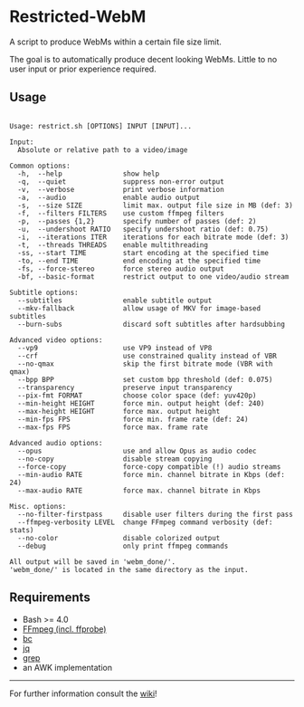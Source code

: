 # Restricted-WebM

A script to produce WebMs within a certain file size limit.  

The goal is to automatically produce decent looking WebMs. Little to no user input or prior experience required.    

## Usage

```

Usage: restrict.sh [OPTIONS] INPUT [INPUT]...

Input:
  Absolute or relative path to a video/image

Common options:
  -h,  --help               show help
  -q,  --quiet              suppress non-error output
  -v,  --verbose            print verbose information
  -a,  --audio              enable audio output
  -s,  --size SIZE          limit max. output file size in MB (def: 3)
  -f,  --filters FILTERS    use custom ffmpeg filters
  -p,  --passes {1,2}       specify number of passes (def: 2)
  -u,  --undershoot RATIO   specify undershoot ratio (def: 0.75)
  -i,  --iterations ITER    iterations for each bitrate mode (def: 3)
  -t,  --threads THREADS    enable multithreading
  -ss, --start TIME         start encoding at the specified time
  -to, --end TIME           end encoding at the specified time
  -fs, --force-stereo       force stereo audio output
  -bf, --basic-format       restrict output to one video/audio stream

Subtitle options:
  --subtitles               enable subtitle output
  --mkv-fallback            allow usage of MKV for image-based subtitles
  --burn-subs               discard soft subtitles after hardsubbing

Advanced video options:
  --vp9                     use VP9 instead of VP8
  --crf                     use constrained quality instead of VBR
  --no-qmax                 skip the first bitrate mode (VBR with qmax)
  --bpp BPP                 set custom bpp threshold (def: 0.075)
  --transparency            preserve input transparency
  --pix-fmt FORMAT          choose color space (def: yuv420p)
  --min-height HEIGHT       force min. output height (def: 240)
  --max-height HEIGHT       force max. output height
  --min-fps FPS             force min. frame rate (def: 24)
  --max-fps FPS             force max. frame rate

Advanced audio options:
  --opus                    use and allow Opus as audio codec
  --no-copy                 disable stream copying
  --force-copy              force-copy compatible (!) audio streams
  --min-audio RATE          force min. channel bitrate in Kbps (def: 24)
  --max-audio RATE          force max. channel bitrate in Kbps

Misc. options:
  --no-filter-firstpass     disable user filters during the first pass
  --ffmpeg-verbosity LEVEL  change FFmpeg command verbosity (def: stats)
  --no-color                disable colorized output
  --debug                   only print ffmpeg commands

All output will be saved in 'webm_done/'.
'webm_done/' is located in the same directory as the input.
```

## Requirements

* Bash >= 4.0
* [FFmpeg (incl. ffprobe)](https://www.ffmpeg.org/)
* [bc](https://www.gnu.org/software/bc/)
* [jq](https://stedolan.github.io/jq/)
* [grep](https://www.gnu.org/software/grep/)
* an AWK implementation

***

For further information consult the [wiki](https://github.com/HelpSeeker/Restricted-WebM/wiki)!
